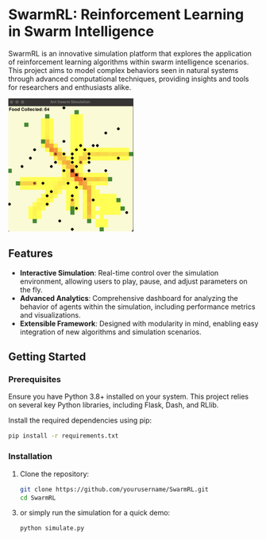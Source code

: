 # SwarmRL: Reinforcement Learning in Swarm Intelligence

SwarmRL is an innovative simulation platform that explores the application of reinforcement learning algorithms within swarm intelligence scenarios. This project aims to model complex behaviors seen in natural systems through advanced computational techniques, providing insights and tools for researchers and enthusiasts alike.

<img src="media/simulation-screen.png" alt="Swarm Simulation Example" width="50%" height="50%">

## Features

- **Interactive Simulation**: Real-time control over the simulation environment, allowing users to play, pause, and adjust parameters on the fly.
- **Advanced Analytics**: Comprehensive dashboard for analyzing the behavior of agents within the simulation, including performance metrics and visualizations.
- **Extensible Framework**: Designed with modularity in mind, enabling easy integration of new algorithms and simulation scenarios.

## Getting Started

### Prerequisites

Ensure you have Python 3.8+ installed on your system. This project relies on several key Python libraries, including Flask, Dash, and RLlib.

Install the required dependencies using pip:

```bash
pip install -r requirements.txt
```

### Installation

1. Clone the repository:

   ```bash
   git clone https://github.com/yourusername/SwarmRL.git
   cd SwarmRL
    ```

<!-- 2. Run the application:

   ```bash
   python app/app.py
   ``` -->
3. or simply run the simulation for a quick demo:

   ```bash
   python simulate.py
   ```

<!-- Navigate to <http://localhost:5000> in your web browser to access the web application dashboard. >

## Usage

- Dashboard: Access the dashboard at /dashboard to interact with the simulation in real-time and view analytics.
- Documentation: Comprehensive documentation is available at /documentation, detailing installation, usage, and API references.

## Future Enhancements

- Algorithm Integration: Adding support for more reinforcement learning algorithms to explore a wider range of behaviors and scenarios.
- Improved Visualization: Enhancing the dashboard with more interactive elements and detailed analytics to offer deeper insights into the simulation.
- Community Contributions: Opening the platform for community-driven scenarios, algorithms, and improvements.
